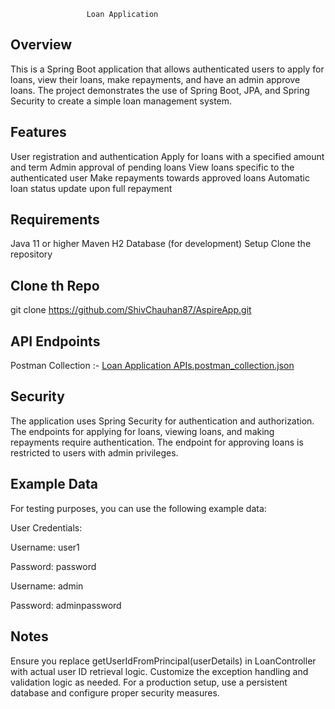                      Loan Application
 ## Overview
This is a Spring Boot application that allows authenticated users to apply for loans, view their loans, make repayments, and have an admin approve loans. 
The project demonstrates the use of Spring Boot, JPA, and Spring Security to create a simple loan management system.

## Features
User registration and authentication
Apply for loans with a specified amount and term
Admin approval of pending loans
View loans specific to the authenticated user
Make repayments towards approved loans
Automatic loan status update upon full repayment

## Requirements
Java 11 or higher
Maven
H2 Database (for development)
Setup
Clone the repository

## Clone th Repo
git clone https://github.com/ShivChauhan87/AspireApp.git



## API Endpoints

Postman Collection :-
[Loan Application APIs.postman_collection.json](Loan%20Application%20APIs.postman_collection.json)


## Security
The application uses Spring Security for authentication and authorization. The endpoints for applying for loans, viewing loans, and making repayments require authentication. The endpoint for approving loans is restricted to users with admin privileges.

## Example Data
For testing purposes, you can use the following example data:

User Credentials:

Username: user1

Password: password

Username: admin

Password: adminpassword

## Notes
Ensure you replace getUserIdFromPrincipal(userDetails) in LoanController with actual user ID retrieval logic.
Customize the exception handling and validation logic as needed.
For a production setup, use a persistent database and configure proper security measures.

